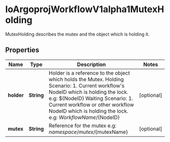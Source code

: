 

# IoArgoprojWorkflowV1alpha1MutexHolding

MutexHolding describes the mutex and the object which is holding it.

## Properties

Name | Type | Description | Notes
------------ | ------------- | ------------- | -------------
**holder** | **String** | Holder is a reference to the object which holds the Mutex. Holding Scenario:   1. Current workflow&#39;s NodeID which is holding the lock.      e.g: ${NodeID} Waiting Scenario:   1. Current workflow or other workflow NodeID which is holding the lock.      e.g: ${WorkflowName}/${NodeID} |  [optional]
**mutex** | **String** | Reference for the mutex e.g: ${namespace}/mutex/${mutexName} |  [optional]



